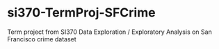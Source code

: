 # si370-TermProj-SFCrime
Term project from SI370 Data Exploration / Exploratory Analysis on San Francisco crime dataset
